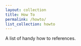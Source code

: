 ```yaml
---
layout: collection
title: How To
permalink: /howto/
list_collection: howto
---
```


A list of handy how to references.
